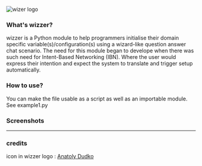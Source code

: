 ![wizer logo](https://github.com/seekasra/wizer/blob/main/assets/cover.png)

### What's wizzer?
wizzer is a Python module to help programmers initialise their domain specific
variable(s)/configuration(s) using a wizard-like question answer chat scenario.
The need for this module began to develope when there was such need for
Intent-Based Networking (IBN). Where the user would express their intention and
expect the system to translate and trigger setup automatically.
### How to use?
You can make the file usable as a script as well as an importable module. See example1.py
### Screenshots
---
### credits
icon in wizzer logo : [Anatoly Dudko](https://thenounproject.com/tolyachudes/)
